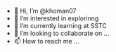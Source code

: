 - 👋 Hi, I’m @khoman07
- 👀 I’m interested in explorinng
- 🌱 I’m currently learning at SSTC
- 💞️ I’m looking to collaborate on ...
- 📫 How to reach me ...

<!---
khoman07/khoman07 is a ✨ special ✨ repository because its `README.md` (this file) appears on your GitHub profile.
You can click the Preview link to take a look at your changes.
--->

